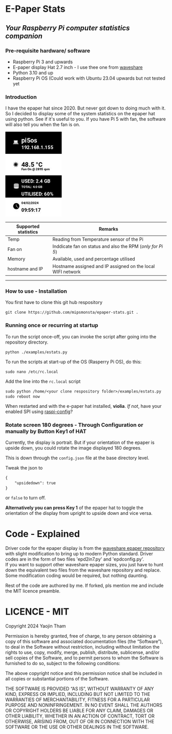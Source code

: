 # E-Paper Stats
## *Your Raspberry Pi computer statistics companion*
### Pre-requisite hardware/ software
- Raspberry Pi 3 and upwards
- E-paper display Hat 2.7 inch - I use thee one from [waveshare]
- Python 3.10 and up
- Raspberry Pi OS (Could work with Ubuntu 23.04 upwards but not tested yet


### Introduction 
I have the epaper hat since 2020. But never got down to doing much with it.  
So I decided to display some of the system statistics on the epaper hat using python.
See if it's useful to you. If you have Pi 5 with fan, the software will also tell you when the fan is on.  

![Screen Statistics](./pic/saved_pic_name.jpg)  


|Supported statistics|Remarks|
| -------------------| ------|
|Temp|Reading from Temperature sensor of the Pi|
|Fan on | Inddicate fan on status and also the RPM (*only for Pi 5*)|
|Memory| Available, used and percentage utilised|
|hostname and IP| Hostname assigned and IP assigned on the local WIFI network|
----



### How to use - Installation

You first have to clone this git hub respository
```
git clone https://github.com/mipsmonsta/epaper-stats.git .
```
### Running once or recurring at startup
To run the script once-off, you can invoke the script after going into the repository directory.

```
python ./examples/estats.py
```
To run the scripts at start-up of the OS (Rasperry Pi OS), do this:

```
sudo nano /etc/rc.local
```
Add the line into the `rc.local` script
```
sudo python /home/<your clone respository folder>/examples/estats.py
sudo reboot now
```
When restarted and with the e-paper hat installed, **violia**. *If not*, have your enabled SPI using [raspi-config]? 

### Rotate screen 180 degrees - Through Configuration or manually by Button Key1 of HAT

Currently, the display is portrait. But if your orientation of the epaper is upside down, you could rotate the image displayed 180 degrees.  

This is down through the `config.json` file at the base directory level.  

Tweak the json to

```
{
    "upsidedown": true
}
```

or `false` to turn off.

**Alternatively you can press Key 1** of the epaper hat to toggle the orientation of the display from upright to upside down and vice versa.

# Code - Explained

Driver code for the epaper display is from the [waveshare epaper repository] with slight modification to 
bring up to modern Python standard. Driver codes are in the form of two files 'epd2in7.py' and 'epdconfig.py'.  
If you want to support other waveshare epaper sizes, you just have to hunt down the equivalent two files from the waveshare repository and replace. Some modification coding would be required, but nothing daunting.

Rest of the code are authored by me. If forked, pls mention me and include the MIT licence preamble.

# LICENCE - MIT

Copyright 2024 Yaojin Tham

Permission is hereby granted, free of charge, to any person obtaining a copy of this software and associated documentation files (the “Software”), to deal in the Software without restriction, including without limitation the rights to use, copy, modify, merge, publish, distribute, sublicense, and/or sell copies of the Software, and to permit persons to whom the Software is furnished to do so, subject to the following conditions:

The above copyright notice and this permission notice shall be included in all copies or substantial portions of the Software.

THE SOFTWARE IS PROVIDED “AS IS”, WITHOUT WARRANTY OF ANY KIND, EXPRESS OR IMPLIED, INCLUDING BUT NOT LIMITED TO THE WARRANTIES OF MERCHANTABILITY, FITNESS FOR A PARTICULAR PURPOSE AND NONINFRINGEMENT. IN NO EVENT SHALL THE AUTHORS OR COPYRIGHT HOLDERS BE LIABLE FOR ANY CLAIM, DAMAGES OR OTHER LIABILITY, WHETHER IN AN ACTION OF CONTRACT, TORT OR OTHERWISE, ARISING FROM, OUT OF OR IN CONNECTION WITH THE SOFTWARE OR THE USE OR OTHER DEALINGS IN THE SOFTWARE.

[waveshare]: https://www.waveshare.com/2.7inch-e-paper-hat.htm
[raspi-config]:https://www.raspberrypi.com/documentation/computers/configuration.html
[waveshare epaper repository]: https://github.com/waveshareteam/e-Paper